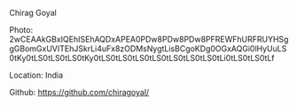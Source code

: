 Chirag Goyal

Photo: 2wCEAAkGBxIQEhISEhAQDxAPEA0PDw8PDw8PDw8PFREWFhURFRUYHSggGBomGxUVITEhJSkrLi4uFx8zODMsNygtLisBCgoKDg0OGxAQGi0lHyUuLS0tKy0tLS0tLS0tLS0tKy0tLS0tLS0tLS0tLS0tLS0tLS0tLS0tLi0tLS0tLS0tLf

Location: India

Github: https://github.com/chiragoyal/
